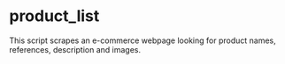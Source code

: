 # product_list
This script scrapes an e-commerce webpage looking for product names, references, description and images.

